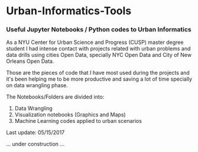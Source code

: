 # Urban-Informatics-Tools

### Useful Jupyter Notebooks / Python codes to Urban Informatics 

As a NYU Center for Urban Science and Progress (CUSP) master degree student I had intense contact with projects related with 
urban problems and data drills using cities Open Data, specially NYC Open Data and City of New Orleans Open Data.

Those are the pieces of code that I have most used during the projects and it's been helping me to be more productive and saving a lot of time specially on data wrangling phase.

The Notebooks/Folders are divided into:

1. Data Wrangling
2. Visualization notebooks (Graphics and Maps)
3. Machine Learning codes applied to urban scenarios

Last update: 05/15/2017

... under construction ...
